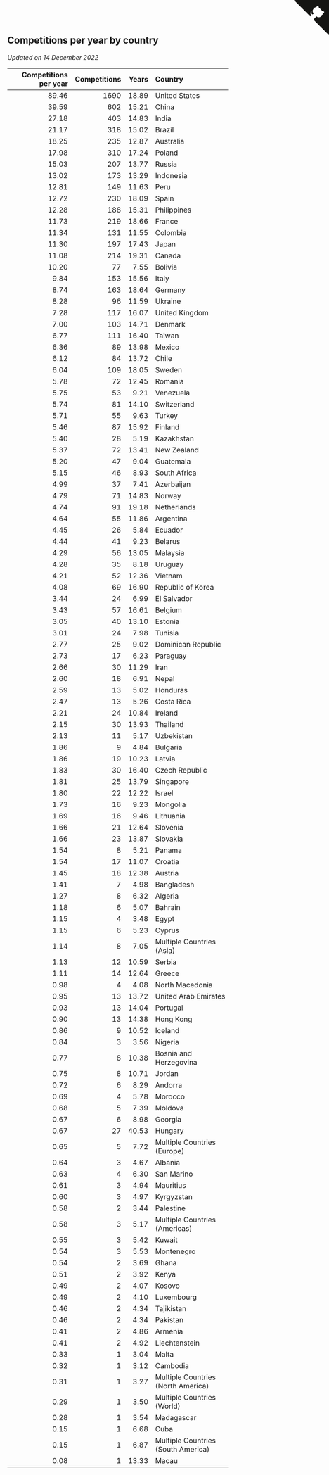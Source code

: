 ## Competitions per year by country

*Updated on 14 December 2022*

| Competitions per year | Competitions | Years | Country |
| ---: | ---: | ---: | :--- |
| 89.46 | 1690 | 18.89 | United States |
| 39.59 | 602 | 15.21 | China |
| 27.18 | 403 | 14.83 | India |
| 21.17 | 318 | 15.02 | Brazil |
| 18.25 | 235 | 12.87 | Australia |
| 17.98 | 310 | 17.24 | Poland |
| 15.03 | 207 | 13.77 | Russia |
| 13.02 | 173 | 13.29 | Indonesia |
| 12.81 | 149 | 11.63 | Peru |
| 12.72 | 230 | 18.09 | Spain |
| 12.28 | 188 | 15.31 | Philippines |
| 11.73 | 219 | 18.66 | France |
| 11.34 | 131 | 11.55 | Colombia |
| 11.30 | 197 | 17.43 | Japan |
| 11.08 | 214 | 19.31 | Canada |
| 10.20 | 77 | 7.55 | Bolivia |
| 9.84 | 153 | 15.56 | Italy |
| 8.74 | 163 | 18.64 | Germany |
| 8.28 | 96 | 11.59 | Ukraine |
| 7.28 | 117 | 16.07 | United Kingdom |
| 7.00 | 103 | 14.71 | Denmark |
| 6.77 | 111 | 16.40 | Taiwan |
| 6.36 | 89 | 13.98 | Mexico |
| 6.12 | 84 | 13.72 | Chile |
| 6.04 | 109 | 18.05 | Sweden |
| 5.78 | 72 | 12.45 | Romania |
| 5.75 | 53 | 9.21 | Venezuela |
| 5.74 | 81 | 14.10 | Switzerland |
| 5.71 | 55 | 9.63 | Turkey |
| 5.46 | 87 | 15.92 | Finland |
| 5.40 | 28 | 5.19 | Kazakhstan |
| 5.37 | 72 | 13.41 | New Zealand |
| 5.20 | 47 | 9.04 | Guatemala |
| 5.15 | 46 | 8.93 | South Africa |
| 4.99 | 37 | 7.41 | Azerbaijan |
| 4.79 | 71 | 14.83 | Norway |
| 4.74 | 91 | 19.18 | Netherlands |
| 4.64 | 55 | 11.86 | Argentina |
| 4.45 | 26 | 5.84 | Ecuador |
| 4.44 | 41 | 9.23 | Belarus |
| 4.29 | 56 | 13.05 | Malaysia |
| 4.28 | 35 | 8.18 | Uruguay |
| 4.21 | 52 | 12.36 | Vietnam |
| 4.08 | 69 | 16.90 | Republic of Korea |
| 3.44 | 24 | 6.99 | El Salvador |
| 3.43 | 57 | 16.61 | Belgium |
| 3.05 | 40 | 13.10 | Estonia |
| 3.01 | 24 | 7.98 | Tunisia |
| 2.77 | 25 | 9.02 | Dominican Republic |
| 2.73 | 17 | 6.23 | Paraguay |
| 2.66 | 30 | 11.29 | Iran |
| 2.60 | 18 | 6.91 | Nepal |
| 2.59 | 13 | 5.02 | Honduras |
| 2.47 | 13 | 5.26 | Costa Rica |
| 2.21 | 24 | 10.84 | Ireland |
| 2.15 | 30 | 13.93 | Thailand |
| 2.13 | 11 | 5.17 | Uzbekistan |
| 1.86 | 9 | 4.84 | Bulgaria |
| 1.86 | 19 | 10.23 | Latvia |
| 1.83 | 30 | 16.40 | Czech Republic |
| 1.81 | 25 | 13.79 | Singapore |
| 1.80 | 22 | 12.22 | Israel |
| 1.73 | 16 | 9.23 | Mongolia |
| 1.69 | 16 | 9.46 | Lithuania |
| 1.66 | 21 | 12.64 | Slovenia |
| 1.66 | 23 | 13.87 | Slovakia |
| 1.54 | 8 | 5.21 | Panama |
| 1.54 | 17 | 11.07 | Croatia |
| 1.45 | 18 | 12.38 | Austria |
| 1.41 | 7 | 4.98 | Bangladesh |
| 1.27 | 8 | 6.32 | Algeria |
| 1.18 | 6 | 5.07 | Bahrain |
| 1.15 | 4 | 3.48 | Egypt |
| 1.15 | 6 | 5.23 | Cyprus |
| 1.14 | 8 | 7.05 | Multiple Countries (Asia) |
| 1.13 | 12 | 10.59 | Serbia |
| 1.11 | 14 | 12.64 | Greece |
| 0.98 | 4 | 4.08 | North Macedonia |
| 0.95 | 13 | 13.72 | United Arab Emirates |
| 0.93 | 13 | 14.04 | Portugal |
| 0.90 | 13 | 14.38 | Hong Kong |
| 0.86 | 9 | 10.52 | Iceland |
| 0.84 | 3 | 3.56 | Nigeria |
| 0.77 | 8 | 10.38 | Bosnia and Herzegovina |
| 0.75 | 8 | 10.71 | Jordan |
| 0.72 | 6 | 8.29 | Andorra |
| 0.69 | 4 | 5.78 | Morocco |
| 0.68 | 5 | 7.39 | Moldova |
| 0.67 | 6 | 8.98 | Georgia |
| 0.67 | 27 | 40.53 | Hungary |
| 0.65 | 5 | 7.72 | Multiple Countries (Europe) |
| 0.64 | 3 | 4.67 | Albania |
| 0.63 | 4 | 6.30 | San Marino |
| 0.61 | 3 | 4.94 | Mauritius |
| 0.60 | 3 | 4.97 | Kyrgyzstan |
| 0.58 | 2 | 3.44 | Palestine |
| 0.58 | 3 | 5.17 | Multiple Countries (Americas) |
| 0.55 | 3 | 5.42 | Kuwait |
| 0.54 | 3 | 5.53 | Montenegro |
| 0.54 | 2 | 3.69 | Ghana |
| 0.51 | 2 | 3.92 | Kenya |
| 0.49 | 2 | 4.07 | Kosovo |
| 0.49 | 2 | 4.10 | Luxembourg |
| 0.46 | 2 | 4.34 | Tajikistan |
| 0.46 | 2 | 4.34 | Pakistan |
| 0.41 | 2 | 4.86 | Armenia |
| 0.41 | 2 | 4.92 | Liechtenstein |
| 0.33 | 1 | 3.04 | Malta |
| 0.32 | 1 | 3.12 | Cambodia |
| 0.31 | 1 | 3.27 | Multiple Countries (North America) |
| 0.29 | 1 | 3.50 | Multiple Countries (World) |
| 0.28 | 1 | 3.54 | Madagascar |
| 0.15 | 1 | 6.68 | Cuba |
| 0.15 | 1 | 6.87 | Multiple Countries (South America) |
| 0.08 | 1 | 13.33 | Macau |


<a href="https://github.com/jonatanklosko/wca_statistics" class="github-corner" aria-label="View source on Github"><svg width="80" height="80" viewBox="0 0 250 250" style="fill:#151513; color:#fff; position: absolute; top: 0; border: 0; right: 0;" aria-hidden="true"><path d="M0,0 L115,115 L130,115 L142,142 L250,250 L250,0 Z"></path><path d="M128.3,109.0 C113.8,99.7 119.0,89.6 119.0,89.6 C122.0,82.7 120.5,78.6 120.5,78.6 C119.2,72.0 123.4,76.3 123.4,76.3 C127.3,80.9 125.5,87.3 125.5,87.3 C122.9,97.6 130.6,101.9 134.4,103.2" fill="currentColor" style="transform-origin: 130px 106px;" class="octo-arm"></path><path d="M115.0,115.0 C114.9,115.1 118.7,116.5 119.8,115.4 L133.7,101.6 C136.9,99.2 139.9,98.4 142.2,98.6 C133.8,88.0 127.5,74.4 143.8,58.0 C148.5,53.4 154.0,51.2 159.7,51.0 C160.3,49.4 163.2,43.6 171.4,40.1 C171.4,40.1 176.1,42.5 178.8,56.2 C183.1,58.6 187.2,61.8 190.9,65.4 C194.5,69.0 197.7,73.2 200.1,77.6 C213.8,80.2 216.3,84.9 216.3,84.9 C212.7,93.1 206.9,96.0 205.4,96.6 C205.1,102.4 203.0,107.8 198.3,112.5 C181.9,128.9 168.3,122.5 157.7,114.1 C157.9,116.9 156.7,120.9 152.7,124.9 L141.0,136.5 C139.8,137.7 141.6,141.9 141.8,141.8 Z" fill="currentColor" class="octo-body"></path></svg></a><style>.github-corner:hover .octo-arm{animation:octocat-wave 560ms ease-in-out}@keyframes octocat-wave{0%,100%{transform:rotate(0)}20%,60%{transform:rotate(-25deg)}40%,80%{transform:rotate(10deg)}}@media (max-width:500px){.github-corner:hover .octo-arm{animation:none}.github-corner .octo-arm{animation:octocat-wave 560ms ease-in-out}}</style>
